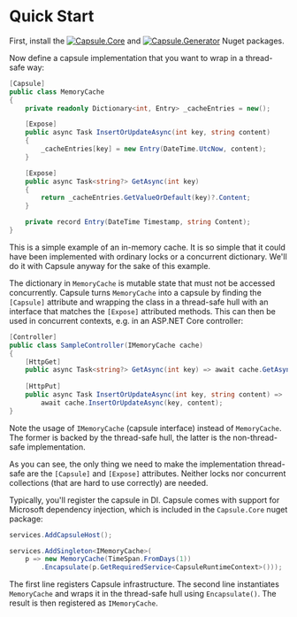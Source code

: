 
# Quick Start

First, install the [![Capsule.Core](https://img.shields.io/nuget/v/Capsule.Core?label=Capsule.Core)](https://www.nuget.org/packages/Capsule.Core/) and [![Capsule.Generator](https://img.shields.io/nuget/v/Capsule.Generator?label=Capsule.Generator)](https://www.nuget.org/packages/Capsule.Generator/) Nuget packages.

Now define a capsule implementation that you want to wrap in a thread-safe way:

```csharp
[Capsule]
public class MemoryCache
{
    private readonly Dictionary<int, Entry> _cacheEntries = new();

    [Expose]
    public async Task InsertOrUpdateAsync(int key, string content)
    {
        _cacheEntries[key] = new Entry(DateTime.UtcNow, content);
    }

    [Expose]
    public async Task<string?> GetAsync(int key)
    {
        return _cacheEntries.GetValueOrDefault(key)?.Content;
    }

    private record Entry(DateTime Timestamp, string Content);
}
```

This is a simple example of an in-memory cache. It is so simple that it could have been implemented with ordinary locks or a concurrent dictionary. We'll do it with Capsule anyway for the sake of this example.

The dictionary in `MemoryCache` is mutable state that must not be accessed concurrently. Capsule turns `MemoryCache` into a capsule by finding the `[Capsule]` attribute and wrapping the class in a thread-safe hull with an interface that matches the `[Expose]` attributed methods. This can then be used in concurrent contexts, e.g. in an ASP.NET Core controller:

```csharp
[Controller]
public class SampleController(IMemoryCache cache)
{
    [HttpGet]
    public async Task<string?> GetAsync(int key) => await cache.GetAsync(key);
    
    [HttpPut]
    public async Task InsertOrUpdateAsync(int key, string content) => 
        await cache.InsertOrUpdateAsync(key, content);
}
```

Note the usage of `IMemoryCache` (capsule interface) instead of `MemoryCache`. The former is backed by the thread-safe hull, the latter is the non-thread-safe implementation.

As you can see, the only thing we need to make the implementation thread-safe are the `[Capsule]` and `[Expose]` attributes. Neither locks nor concurrent collections (that are hard to use correctly) are needed.

Typically, you'll register the capsule in DI. Capsule comes with support for Microsoft dependency injection, which is included in the `Capsule.Core` nuget package:

```csharp
services.AddCapsuleHost();

services.AddSingleton<IMemoryCache>(
    p => new MemoryCache(TimeSpan.FromDays(1))
        .Encapsulate(p.GetRequiredService<CapsuleRuntimeContext>()));
```

The first line registers Capsule infrastructure. The second line instantiates `MemoryCache` and wraps it in the thread-safe hull using `Encapsulate()`. The result is then registered as `IMemoryCache`.
